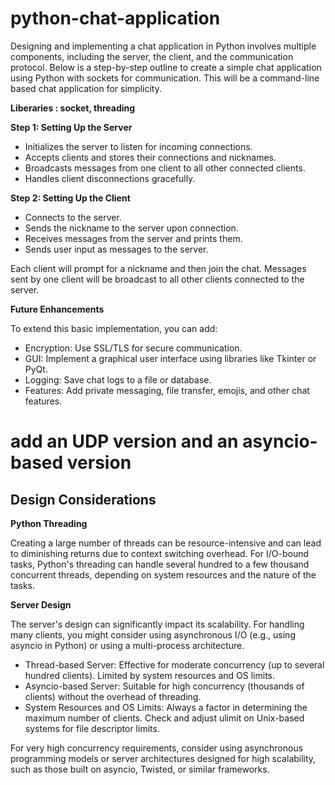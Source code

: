 # python-chat-application

Designing and implementing a chat application in Python involves multiple components, including the server, the client, and the communication protocol.
Below is a step-by-step outline to create a simple chat application using Python with sockets for communication.
This will be a command-line based chat application for simplicity.

**Liberaries :  socket, threading**

**Step 1: Setting Up the Server**
  - Initializes the server to listen for incoming connections.
  - Accepts clients and stores their connections and nicknames.
  - Broadcasts messages from one client to all other connected clients.
  - Handles client disconnections gracefully.

**Step 2: Setting Up the Client**
  - Connects to the server.
  - Sends the nickname to the server upon connection.
  - Receives messages from the server and prints them.
  - Sends user input as messages to the server.

Each client will prompt for a nickname and then join the chat. Messages sent by one client will be broadcast to all other clients connected to the server.


**Future Enhancements**

To extend this basic implementation, you can add:
   - Encryption: Use SSL/TLS for secure communication.
   - GUI: Implement a graphical user interface using libraries like Tkinter or PyQt.
   - Logging: Save chat logs to a file or database.
   - Features: Add private messaging, file transfer, emojis, and other chat features.



# add an UDP version and an asyncio-based version
## Design Considerations

**Python Threading**

Creating a large number of threads can be resource-intensive and can lead to diminishing returns due to context switching overhead.
For I/O-bound tasks, Python's threading can handle several hundred to a few thousand concurrent threads, depending on system resources and the nature of the tasks.

**Server Design**

The server's design can significantly impact its scalability. For handling many clients, you might consider using asynchronous I/O (e.g., using asyncio in Python) or using a multi-process architecture.

  - Thread-based Server: Effective for moderate concurrency (up to several hundred clients). Limited by system resources and OS limits.
  - Asyncio-based Server: Suitable for high concurrency (thousands of clients) without the overhead of threading.
  - System Resources and OS Limits: Always a factor in determining the maximum number of clients. Check and adjust ulimit on Unix-based systems for file descriptor limits.

For very high concurrency requirements, consider using asynchronous programming models or server architectures designed for high scalability, such as those built on asyncio, Twisted, or similar frameworks.